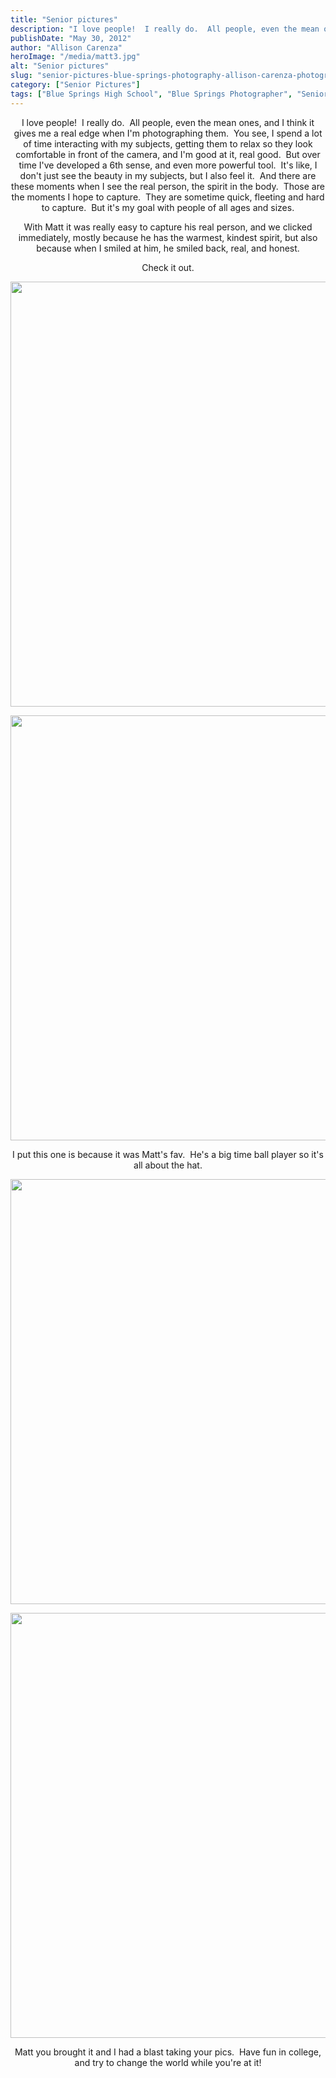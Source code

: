 ```yaml
---
title: "Senior pictures"
description: "I love people!  I really do.  All people, even the mean ones, and I think it gives me a real "
publishDate: "May 30, 2012"
author: "Allison Carenza"
heroImage: "/media/matt3.jpg"
alt: "Senior pictures"
slug: "senior-pictures-blue-springs-photography-allison-carenza-photography"
category: ["Senior Pictures"]
tags: ["Blue Springs High School", "Blue Springs Photographer", "Senior Pictures Blue Springs"]
---
```


<p style="text-align: center;">I love people!  I really do.  All people, even the mean ones, and I think it gives me a real edge when I&apos;m photographing them.  You see, I spend a lot of time interacting with my subjects, getting them to relax so they look comfortable in front of the camera, and I&apos;m good at it, real good.  But over time I&apos;ve developed a 6th sense, and even more powerful tool.  It&apos;s like, I don&apos;t just see the beauty in my subjects, but I also feel it.  And there are these moments when I see the real person, the spirit in the body.  Those are the moments I hope to capture.  They are sometime quick, fleeting and hard to capture.  But it&apos;s my goal with people of all ages and sizes.</p>
<p style="text-align: center;">With Matt it was really easy to capture his real person, and we clicked immediately, mostly because he has the warmest, kindest spirit, but also because when I smiled at him, he smiled back, real, and honest.</p>
<p style="text-align: center;">Check it out.</p>
<p style="text-align: center;">
<p style="text-align: center;"><img class="aligncenter size-full wp-image-4111" title="matt3" src="/media/matt3.jpg" alt="" width="930" height="680" srcset="/media/matt3.jpg 930w, /media/matt3-300x219.jpg 300w, /media/matt3-768x562.jpg 768w" sizes="(max-width: 930px) 100vw, 930px" /></p>
<p style="text-align: center;">
<p style="text-align: center;"><img class="aligncenter size-full wp-image-4110" title="matt2" src="/media/matt2.jpg" alt="" width="930" height="680" srcset="/media/matt2.jpg 930w, /media/matt2-300x219.jpg 300w, /media/matt2-768x562.jpg 768w" sizes="(max-width: 930px) 100vw, 930px" /></p>
<p style="text-align: center;">I put this one is because it was Matt&apos;s fav.  He&apos;s a big time ball player so it&apos;s all about the hat.</p>
<p style="text-align: center;"><img class="aligncenter size-full wp-image-4112" title="matt4" src="/media/matt4.jpg" alt="" width="930" height="680" srcset="/media/matt4.jpg 930w, /media/matt4-300x219.jpg 300w, /media/matt4-768x562.jpg 768w" sizes="(max-width: 930px) 100vw, 930px" /></p>
<p style="text-align: center;">
<p style="text-align: center;"><img class="aligncenter size-full wp-image-4109" title="matt1" src="/media/matt1.jpg" alt="" width="930" height="680" srcset="/media/matt1.jpg 930w, /media/matt1-300x219.jpg 300w, /media/matt1-768x562.jpg 768w" sizes="(max-width: 930px) 100vw, 930px" /></p>
<p style="text-align: center;">Matt you brought it and I had a blast taking your pics.  Have fun in college, and try to change the world while you&apos;re at it!</p>
<p style="text-align: center;">
